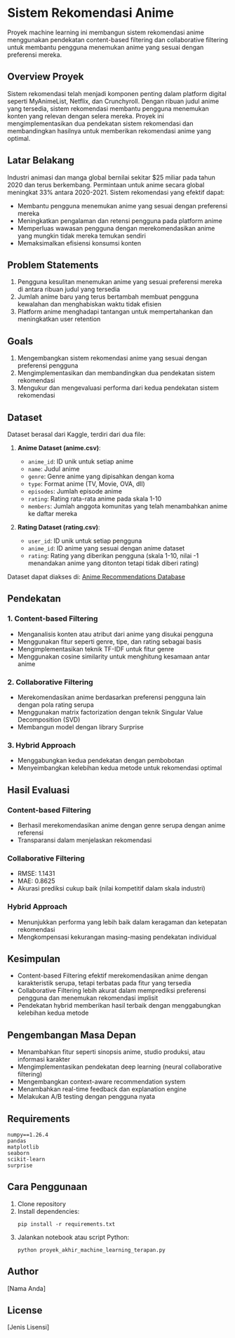 # Sistem Rekomendasi Anime

Proyek machine learning ini membangun sistem rekomendasi anime menggunakan pendekatan content-based filtering dan collaborative filtering untuk membantu pengguna menemukan anime yang sesuai dengan preferensi mereka.

## Overview Proyek

Sistem rekomendasi telah menjadi komponen penting dalam platform digital seperti MyAnimeList, Netflix, dan Crunchyroll. Dengan ribuan judul anime yang tersedia, sistem rekomendasi membantu pengguna menemukan konten yang relevan dengan selera mereka. Proyek ini mengimplementasikan dua pendekatan sistem rekomendasi dan membandingkan hasilnya untuk memberikan rekomendasi anime yang optimal.

## Latar Belakang

Industri animasi dan manga global bernilai sekitar $25 miliar pada tahun 2020 dan terus berkembang. Permintaan untuk anime secara global meningkat 33% antara 2020-2021. Sistem rekomendasi yang efektif dapat:

- Membantu pengguna menemukan anime yang sesuai dengan preferensi mereka
- Meningkatkan pengalaman dan retensi pengguna pada platform anime
- Memperluas wawasan pengguna dengan merekomendasikan anime yang mungkin tidak mereka temukan sendiri
- Memaksimalkan efisiensi konsumsi konten

## Problem Statements

1. Pengguna kesulitan menemukan anime yang sesuai preferensi mereka di antara ribuan judul yang tersedia
2. Jumlah anime baru yang terus bertambah membuat pengguna kewalahan dan menghabiskan waktu tidak efisien
3. Platform anime menghadapi tantangan untuk mempertahankan dan meningkatkan user retention

## Goals

1. Mengembangkan sistem rekomendasi anime yang sesuai dengan preferensi pengguna
2. Mengimplementasikan dan membandingkan dua pendekatan sistem rekomendasi
3. Mengukur dan mengevaluasi performa dari kedua pendekatan sistem rekomendasi

## Dataset

Dataset berasal dari Kaggle, terdiri dari dua file:

1. **Anime Dataset (anime.csv)**:
   - `anime_id`: ID unik untuk setiap anime
   - `name`: Judul anime
   - `genre`: Genre anime yang dipisahkan dengan koma
   - `type`: Format anime (TV, Movie, OVA, dll)
   - `episodes`: Jumlah episode anime
   - `rating`: Rating rata-rata anime pada skala 1-10
   - `members`: Jumlah anggota komunitas yang telah menambahkan anime ke daftar mereka

2. **Rating Dataset (rating.csv)**:
   - `user_id`: ID unik untuk setiap pengguna
   - `anime_id`: ID anime yang sesuai dengan anime dataset
   - `rating`: Rating yang diberikan pengguna (skala 1-10, nilai -1 menandakan anime yang ditonton tetapi tidak diberi rating)

Dataset dapat diakses di: [Anime Recommendations Database](https://www.kaggle.com/datasets/CooperUnion/anime-recommendations-database)

## Pendekatan

### 1. Content-based Filtering

- Menganalisis konten atau atribut dari anime yang disukai pengguna
- Menggunakan fitur seperti genre, tipe, dan rating sebagai basis
- Mengimplementasikan teknik TF-IDF untuk fitur genre
- Menggunakan cosine similarity untuk menghitung kesamaan antar anime

### 2. Collaborative Filtering

- Merekomendasikan anime berdasarkan preferensi pengguna lain dengan pola rating serupa
- Menggunakan matrix factorization dengan teknik Singular Value Decomposition (SVD)
- Membangun model dengan library Surprise

### 3. Hybrid Approach

- Menggabungkan kedua pendekatan dengan pembobotan
- Menyeimbangkan kelebihan kedua metode untuk rekomendasi optimal

## Hasil Evaluasi

### Content-based Filtering

- Berhasil merekomendasikan anime dengan genre serupa dengan anime referensi
- Transparansi dalam menjelaskan rekomendasi

### Collaborative Filtering

- RMSE: 1.1431
- MAE: 0.8625
- Akurasi prediksi cukup baik (nilai kompetitif dalam skala industri)

### Hybrid Approach

- Menunjukkan performa yang lebih baik dalam keragaman dan ketepatan rekomendasi
- Mengkompensasi kekurangan masing-masing pendekatan individual

## Kesimpulan

- Content-based Filtering efektif merekomendasikan anime dengan karakteristik serupa, tetapi terbatas pada fitur yang tersedia
- Collaborative Filtering lebih akurat dalam memprediksi preferensi pengguna dan menemukan rekomendasi implisit
- Pendekatan hybrid memberikan hasil terbaik dengan menggabungkan kelebihan kedua metode

## Pengembangan Masa Depan

- Menambahkan fitur seperti sinopsis anime, studio produksi, atau informasi karakter
- Mengimplementasikan pendekatan deep learning (neural collaborative filtering)
- Mengembangkan context-aware recommendation system
- Menambahkan real-time feedback dan explanation engine
- Melakukan A/B testing dengan pengguna nyata

## Requirements

```
numpy==1.26.4
pandas
matplotlib
seaborn
scikit-learn
surprise
```

## Cara Penggunaan

1. Clone repository
2. Install dependencies:
   ```
   pip install -r requirements.txt
   ```
3. Jalankan notebook atau script Python:
   ```
   python proyek_akhir_machine_learning_terapan.py
   ```

## Author

[Nama Anda]

## License

[Jenis Lisensi]
